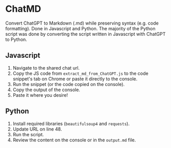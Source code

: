 # ChatMD
Convert ChatGPT to Markdown (.md) while preserving syntax (e.g. code formatting). Done in Javascript and Python. The majority of the Python script was done by converting the script written in Javascript with ChatGPT to Python.

## Javascript
1. Navigate to the shared chat url.
2. Copy the JS code from `extract_md_from_ChatGPT.js`  to the code snippet's tab on Chrome or paste it directly to the console.
3. Run the snippet (or the code copied on the console).
4. Copy the output of the console.
5. Paste it where you desire!

## Python
1. Install required libraries (`beautifulsoup4` and `requests`).
2. Update URL on line 48.
3.  Run the script.
4.  Review the content on the console or in the `output.md` file.

